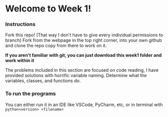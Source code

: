 # Welcome to Week 1!

### Instructions

Fork this repo! (That way I don't have to give every individual permissions to
branch) Fork from the webpage in the top right corner, into your own github and
clone the repo copy from there to work on it. 

**If you aren't familiar with git, you can just download this week1 folder and
work within it**

The problems included in this section are focused on code reading, I have
provided solutions with horrific variable naming. Determine what the variables,
classes, and functions do.

### To run the programs
You can either run it in an IDE like VSCode, PyCharm, etc, or in terminal with
`python<version> <filename>`

